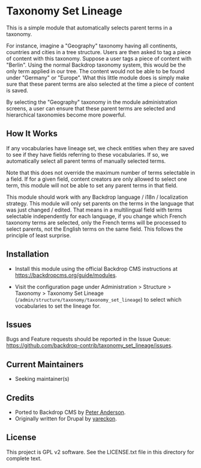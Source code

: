 Taxonomy Set Lineage
====================

This is a simple module that automatically selects parent terms in a taxonomy.

For instance, imagine a "Geography" taxonomy having all continents, countries
and cities in a tree structure. Users are then asked to tag a piece of content
with this taxonomy. Suppose a user tags a piece of content with "Berlin". Using
the normal Backdrop taxonomy system, this would be the only term applied in our
tree. The content would not be able to be found under "Germany" or "Europe".
What this little module does is simply make sure that these parent terms are
also selected at the time a piece of content is saved.

By selecting the "Geography" taxonomy in the module administration screens, a
user can ensure that these parent terms are selected and hierarchical taxonomies
become more powerful.

How It Works
------------

If any vocabularies have lineage set, we check entities when they are saved to
see if they have fields referring to these vocabularies. If so, we automatically
select all parent terms of manually selected terms.

Note that this does not override the maximum number of terms selectable in a
field. If for a given field, content creators are only allowed to select one
term, this module will not be able to set any parent terms in that field.

This module should work with any Backdrop language / i18n / localization
strategy. This module will only set parents on the terms in the language that
was just changed / edited. That means in a multilingual field with terms
selectable independently for each language, if you change which French taxonomy
terms are selected, only the French terms will be processed to select parents,
not the English terms on the same field. This follows the principle of least
surprise.

Installation
------------

- Install this module using the official Backdrop CMS instructions at
  https://backdropcms.org/guide/modules.

- Visit the configuration page under Administration > Structure > Taxonomy >
  Taxonomy Set Lineage (`/admin/structure/taxonomy/taxonomy_set_lineage`) to
  select which vocabularies to set the lineage for.

Issues
------

Bugs and Feature requests should be reported in the Issue Queue:
https://github.com/backdrop-contrib/taxonomy_set_lineage/issues.

Current Maintainers
-------------------

- Seeking maintainer(s)

Credits
-------

- Ported to Backdrop CMS by [Peter Anderson](https://github.com/BWPanda).
- Originally written for Drupal by [yareckon](https://www.drupal.org/u/yareckon).

License
-------

This project is GPL v2 software.
See the LICENSE.txt file in this directory for complete text.
